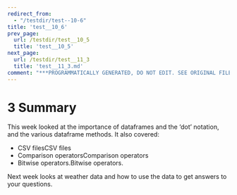 ```yaml
---
redirect_from:
  - "/testdir/test--10-6"
title: 'test__10_6'
prev_page:
  url: /testdir/test__10_5
  title: 'test__10_5'
next_page:
  url: /testdir/test__11_3
  title: 'test__11_3.md'
comment: "***PROGRAMMATICALLY GENERATED, DO NOT EDIT. SEE ORIGINAL FILES IN /content***"
---
```

# 3 Summary


This week looked at the importance of dataframes and the ‘dot’ notation, and the various dataframe methods. It also covered:
* CSV filesCSV files
* Comparison operatorsComparison operators
* Bitwise operators.Bitwise operators.

Next week looks at weather data and how to use the data to get answers to your questions.

